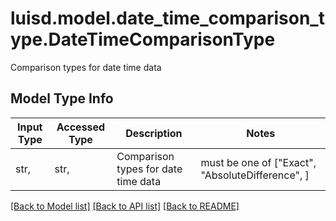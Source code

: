 # luisd.model.date_time_comparison_type.DateTimeComparisonType

Comparison types for date time data

## Model Type Info
Input Type | Accessed Type | Description | Notes
------------ | ------------- | ------------- | -------------
str,  | str,  | Comparison types for date time data | must be one of ["Exact", "AbsoluteDifference", ] 

[[Back to Model list]](../../README.md#documentation-for-models) [[Back to API list]](../../README.md#documentation-for-api-endpoints) [[Back to README]](../../README.md)

